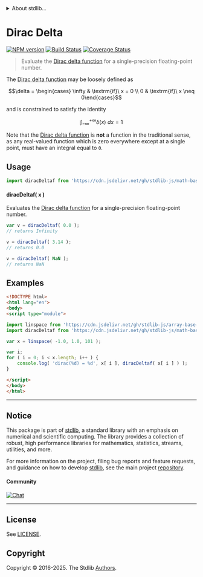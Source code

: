 <!--

@license Apache-2.0

Copyright (c) 2025 The Stdlib Authors.

Licensed under the Apache License, Version 2.0 (the "License");
you may not use this file except in compliance with the License.
You may obtain a copy of the License at

   http://www.apache.org/licenses/LICENSE-2.0

Unless required by applicable law or agreed to in writing, software
distributed under the License is distributed on an "AS IS" BASIS,
WITHOUT WARRANTIES OR CONDITIONS OF ANY KIND, either express or implied.
See the License for the specific language governing permissions and
limitations under the License.

-->


<details>
  <summary>
    About stdlib...
  </summary>
  <p>We believe in a future in which the web is a preferred environment for numerical computation. To help realize this future, we've built stdlib. stdlib is a standard library, with an emphasis on numerical and scientific computation, written in JavaScript (and C) for execution in browsers and in Node.js.</p>
  <p>The library is fully decomposable, being architected in such a way that you can swap out and mix and match APIs and functionality to cater to your exact preferences and use cases.</p>
  <p>When you use stdlib, you can be absolutely certain that you are using the most thorough, rigorous, well-written, studied, documented, tested, measured, and high-quality code out there.</p>
  <p>To join us in bringing numerical computing to the web, get started by checking us out on <a href="https://github.com/stdlib-js/stdlib">GitHub</a>, and please consider <a href="https://opencollective.com/stdlib">financially supporting stdlib</a>. We greatly appreciate your continued support!</p>
</details>

# Dirac Delta

[![NPM version][npm-image]][npm-url] [![Build Status][test-image]][test-url] [![Coverage Status][coverage-image]][coverage-url] <!-- [![dependencies][dependencies-image]][dependencies-url] -->

> Evaluate the [Dirac delta function][dirac-delta-function] for a single-precision floating-point number.

<section class="intro">

The [Dirac delta function][dirac-delta-function] may be loosely defined as

<!-- <equation class="equation" label="eq:dirac_delta" align="center" raw="\delta = \begin{cases} \infty & \textrm{if}\ x = 0 \\ 0 & \textrm{if}\ x \neq 0\end{cases}" alt="Dirac delta function."> -->

```math
\delta = \begin{cases} \infty & \textrm{if}\ x = 0 \\ 0 & \textrm{if}\ x \neq 0\end{cases}
```

<!-- <div class="equation" align="center" data-raw-text="\delta = \begin{cases} \infty &amp; \textrm{if}\ x = 0 \\ 0 &amp; \textrm{if}\ x \neq 0\end{cases}" data-equation="eq:dirac_delta">
    <img src="https://cdn.jsdelivr.net/gh/stdlib-js/stdlib@bb29798906e119fcb2af99e94b60407a270c9b32/lib/node_modules/@stdlib/math/base/special/dirac-delta/docs/img/equation_dirac_delta.svg" alt="Dirac delta function.">
    <br>
</div> -->

<!-- </equation> -->

and is constrained to satisfy the identity

<!-- <equation class="equation" label="eq:dirac_delta_integral" align="center" raw="\int^{+\infty}_{-\infty} \delta(x)\ dx = 1" alt="Dirac delta function integral."> -->

```math
\int^{+\infty}_{-\infty} \delta(x)\ dx = 1
```

<!-- <div class="equation" align="center" data-raw-text="\int^{+\infty}_{-\infty} \delta(x)\ dx = 1" data-equation="eq:dirac_delta_integral">
    <img src="https://cdn.jsdelivr.net/gh/stdlib-js/stdlib@bb29798906e119fcb2af99e94b60407a270c9b32/lib/node_modules/@stdlib/math/base/special/dirac-delta/docs/img/equation_dirac_delta_integral.svg" alt="Dirac delta function integral.">
    <br>
</div> -->

<!-- </equation> -->

Note that the [Dirac delta function][dirac-delta-function] is **not** a function in the traditional sense, as any real-valued function which is zero everywhere except at a single point, must have an integral equal to `0`.

</section>

<!-- /.intro -->



<section class="usage">

## Usage

```javascript
import diracDeltaf from 'https://cdn.jsdelivr.net/gh/stdlib-js/math-base-special-dirac-deltaf@esm/index.mjs';
```

#### diracDeltaf( x )

Evaluates the [Dirac delta function][dirac-delta-function] for a single-precision floating-point number.

```javascript
var v = diracDeltaf( 0.0 );
// returns Infinity

v = diracDeltaf( 3.14 );
// returns 0.0

v = diracDeltaf( NaN );
// returns NaN
```

</section>

<!-- /.usage -->

<section class="examples">

## Examples

<!-- eslint no-undef: "error" -->

```html
<!DOCTYPE html>
<html lang="en">
<body>
<script type="module">

import linspace from 'https://cdn.jsdelivr.net/gh/stdlib-js/array-base-linspace@esm/index.mjs';
import diracDeltaf from 'https://cdn.jsdelivr.net/gh/stdlib-js/math-base-special-dirac-deltaf@esm/index.mjs';

var x = linspace( -1.0, 1.0, 101 );

var i;
for ( i = 0; i < x.length; i++ ) {
    console.log( 'dirac(%d) = %d', x[ i ], diracDeltaf( x[ i ] ) );
}

</script>
</body>
</html>
```

</section>

<!-- /.examples -->

<!-- C interface documentation. -->



<!-- Section for related `stdlib` packages. Do not manually edit this section, as it is automatically populated. -->

<section class="related">

</section>

<!-- /.related -->

<!-- Section for all links. Make sure to keep an empty line after the `section` element and another before the `/section` close. -->


<section class="main-repo" >

* * *

## Notice

This package is part of [stdlib][stdlib], a standard library with an emphasis on numerical and scientific computing. The library provides a collection of robust, high performance libraries for mathematics, statistics, streams, utilities, and more.

For more information on the project, filing bug reports and feature requests, and guidance on how to develop [stdlib][stdlib], see the main project [repository][stdlib].

#### Community

[![Chat][chat-image]][chat-url]

---

## License

See [LICENSE][stdlib-license].


## Copyright

Copyright &copy; 2016-2025. The Stdlib [Authors][stdlib-authors].

</section>

<!-- /.stdlib -->

<!-- Section for all links. Make sure to keep an empty line after the `section` element and another before the `/section` close. -->

<section class="links">

[npm-image]: http://img.shields.io/npm/v/@stdlib/math-base-special-dirac-deltaf.svg
[npm-url]: https://npmjs.org/package/@stdlib/math-base-special-dirac-deltaf

[test-image]: https://github.com/stdlib-js/math-base-special-dirac-deltaf/actions/workflows/test.yml/badge.svg?branch=main
[test-url]: https://github.com/stdlib-js/math-base-special-dirac-deltaf/actions/workflows/test.yml?query=branch:main

[coverage-image]: https://img.shields.io/codecov/c/github/stdlib-js/math-base-special-dirac-deltaf/main.svg
[coverage-url]: https://codecov.io/github/stdlib-js/math-base-special-dirac-deltaf?branch=main

<!--

[dependencies-image]: https://img.shields.io/david/stdlib-js/math-base-special-dirac-deltaf.svg
[dependencies-url]: https://david-dm.org/stdlib-js/math-base-special-dirac-deltaf/main

-->

[chat-image]: https://img.shields.io/gitter/room/stdlib-js/stdlib.svg
[chat-url]: https://app.gitter.im/#/room/#stdlib-js_stdlib:gitter.im

[stdlib]: https://github.com/stdlib-js/stdlib

[stdlib-authors]: https://github.com/stdlib-js/stdlib/graphs/contributors

[umd]: https://github.com/umdjs/umd
[es-module]: https://developer.mozilla.org/en-US/docs/Web/JavaScript/Guide/Modules

[deno-url]: https://github.com/stdlib-js/math-base-special-dirac-deltaf/tree/deno
[deno-readme]: https://github.com/stdlib-js/math-base-special-dirac-deltaf/blob/deno/README.md
[umd-url]: https://github.com/stdlib-js/math-base-special-dirac-deltaf/tree/umd
[umd-readme]: https://github.com/stdlib-js/math-base-special-dirac-deltaf/blob/umd/README.md
[esm-url]: https://github.com/stdlib-js/math-base-special-dirac-deltaf/tree/esm
[esm-readme]: https://github.com/stdlib-js/math-base-special-dirac-deltaf/blob/esm/README.md
[branches-url]: https://github.com/stdlib-js/math-base-special-dirac-deltaf/blob/main/branches.md

[stdlib-license]: https://raw.githubusercontent.com/stdlib-js/math-base-special-dirac-deltaf/main/LICENSE

[dirac-delta-function]: https://en.wikipedia.org/wiki/Dirac_delta_function

<!-- <related-links> -->

<!-- </related-links> -->

</section>

<!-- /.links -->
